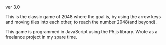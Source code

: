 ver 3.0

This is the classic game of 2048 where the goal is, by using the arrow keys and moving tiles 
into each other, to reach the number 2048(and beyond).

This game is programmed in JavaScript using the P5.js library.
Wrote as a freelance project in my spare time.

